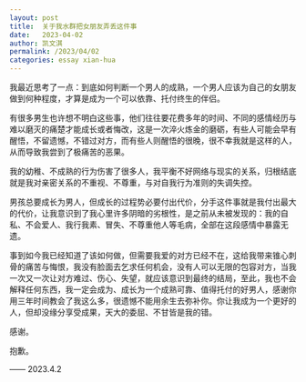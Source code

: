 ```yaml
---
layout: post
title:  关于我水群把女朋友弄丢这件事
date:   2023-04-02
author: 凯文淇
permalink: /2023/04/02
categories: essay xian-hua
---
```


我最近思考了一点：到底如何判断一个男人的成熟，一个男人应该为自己的女朋友做到何种程度，才算是成为一个可以依靠、托付终生的伴侣。

有很多男生也许想不明白这些事，他们往往要花费多年的时间、不同的感情经历与难以磨灭的痛楚才能成长或者悔改，这是一次淬火炼金的磨砺，有些人可能会早有醒悟，不留遗憾，不错过对方，而有些人则醒悟的很晚，很不幸我就是这样的人，从而导致我尝到了极痛苦的恶果。

我的幼稚、不成熟的行为伤害了很多人，我平衡不好网络与现实的关系，归根结底就是我对亲密关系的不重视、不尊重，与对自我行为准则的失调失控。

男孩总要成长为男人，但成长的过程势必要付出代价，分手这件事就是我付出最大的代价，让我意识到了我心里许多阴暗的劣根性，是之前从未被发现的：我的自私、不会爱人、我行我素、冒失、不尊重他人等毛病，全部在这段感情中暴露无遗。

事到如今我已经知道了该如何做，但需要我爱的对方已经不在，这给我带来锥心刺骨的痛苦与悔恨，我没有脸面去乞求任何机会，没有人可以无限的包容对方，当我一次又一次让对方难过、伤心、失望，就应该意识到最终的结局，至此，我也不会解释任何东西，我一定会成为、成长为一个成熟可靠、值得托付的好男人，感谢你用三年时间教会了我这么多，很遗憾不能用余生去弥补你。你让我成为一个更好的人，但却没缘分享受成果，天大的委屈、不甘皆是我的错。



感谢。

抱歉。





—— 2023.4.2